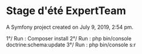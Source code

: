 Stage d'été ExpertTeam
==========

A Symfony project created on July 9, 2019, 2:54 pm.


1°/ Run : 
Composer install
2°/ Run :
php bin/console doctrine:schema:update
3°/ Run :
php bin/console s:r
